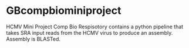 # GBcompbiominiproject
HCMV Mini Project Comp Bio
Respisotory contains a python pipeline that takes SRA input reads from the HCMV virus to produce an assembly. Assembly is BLASTed. 
